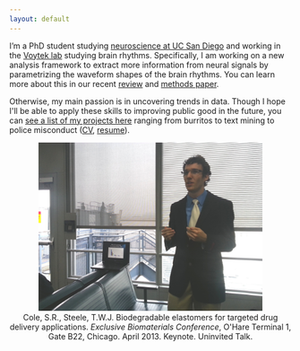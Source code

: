 ```yaml
---
layout: default
---
```


I’m a PhD student studying [neuroscience at UC San Diego](http://healthsciences.ucsd.edu/education/neurograd/Pages/default.aspx) and working in the [Voytek lab](https://voyteklab.com) studying brain rhythms. Specifically, I am working on a new analysis framework to extract more information from neural signals by parametrizing the waveform shapes of the brain rhythms. You can learn more about this in our recent [review](http://voyteklab.com/wp-content/uploads/Cole-TrendsCognSci2017.pdf) and [methods paper](https://www.biorxiv.org/content/early/2018/04/16/302000).

Otherwise, my main passion is in uncovering trends in data. Though I hope I'll be able to apply these skills to improving public good in the future, you can [see a list of my projects here](https://srcole.github.io/dataprojects/) ranging from burritos to text mining to police misconduct ([CV](https://srcole.github.io/assets/misc/cv.pdf), [resume](https://srcole.github.io/assets/misc/resume.pdf)).

<div class="imgcap" style="text-align:center">
<img src="/assets/misc/ohare.jpg" height="300" style="text-align:center">
<div class="thecap" style="text-align:center">Cole, S.R., Steele, T.W.J. Biodegradable elastomers for targeted drug delivery applications. <em>Exclusive Biomaterials Conference</em>, O'Hare Terminal 1, Gate B22, Chicago. April 2013. Keynote. Uninvited Talk.</div>
</div>
